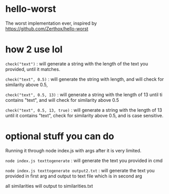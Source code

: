 # hello-worst
The worst implementation ever, inspired by https://github.com/Zerthox/hello-worst

# how 2 use lol
`check("text")` : will generate a string with the length of the text you provided, until it matches.

`check("text", 0.5)` : will generate the string with length, and will check for similarity above 0.5,

`check("text", 0.5, 13)` : will generate a string with the length of 13 until ti contains "text", and will check for similarity above 0.5

`check("text", 0.5, 13, true)` : will generate a string with the length of 13 until it contains "text", check for similarity above 0.5, and is case sensitive.


# optional stuff you can do

Running it through node index.js with args after it is very limited.

`node index.js texttogenerate` : will generate the text you provided in cmd

`node index.js texttogenerate output2.txt` : will generate the text you provided in first arg and output to text file which is in second arg


all similarities will output to similarities.txt
